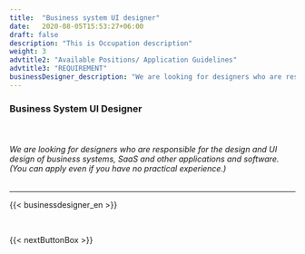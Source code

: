 ```yaml
---
title:  "Business system UI designer"
date:   2020-08-05T15:53:27+06:00
draft: false
description: "This is Occupation description"
weight: 3
advtitle2: "Available Positions/ Application Guidelines"
advtitle3: "REQUIREMENT"
businessDesigner_description: "We are looking for designers who are responsible for the design and UI design of business systems, SaaS and other applications and software."
---
```


### **Business System UI Designer**
&nbsp;
###### We are looking for designers who are responsible for the design and UI design of business systems, SaaS and other applications and software. (You can apply even if you have no practical experience.)
---
{{< businessdesigner_en >}}

&nbsp;

{{< nextButtonBox >}}
